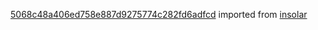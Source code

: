 [5068c48a406ed758e887d9275774c282fd6adfcd](https://github.com/insolar/insolar/commit/5068c48a406ed758e887d9275774c282fd6adfcd) imported from [insolar](https://github.com/insolar/insolar)
